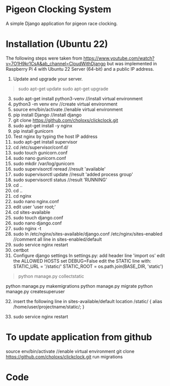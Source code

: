 # Pigeon Clocking System
A simple Django application for pigeon race clocking.


# Installation (Ubuntu 22)
The following steps were taken from https://www.youtube.com/watch?v=7O1H9kr1CsA&ab_channel=CloudWithDjango but was implemented in Raspberry Pi 4 with Ubuntu 22 Server (64-bit) and a public IP address.
1. Update and upgrade your server.
>sudo apt-get update
>sudo apt-get upgrade
3. sudo apt-get install python3-venv //install virtual environment
4. python3 -m venv env //create virtual environment
5. source env/bin/activate //enable virtual environment
6. pip install Django //install django
7. git clone https://github.com/choloxs/clickclock.git
8. sudo apt-get install -y nginx
9. pip install gunicorn
10. Test nginx by typing the host IP address
11. sudo apt-get install supervisor
12. cd /etc/supervisor/conf.d/
13. sudo touch gunicorn.conf
14. sudo nano gunicorn.conf
15. sudo mkdir /var/log/gunicorn
16. sudo supervisorctl reread //result 'available'
17. sudo supervisorctl update //result 'added process group'
18. sudo supervisorctl status //result 'RUNNING'
19. cd ..
20. cd ..
21. cd nginx
22. sudo nano nginx.conf
23. edit user 'user root;'
24. cd sites-available
25. sudo touch django.conf
26. sudo nano django.conf
27. sudo nginx -t
28. sudo ln /etc/nginx/sites-available/django.conf /etc/nginx/sites-enabled //comment all line in sites-enabled/default
29. sudo service nginx restart
30. certbot
31. Configure django settings
In settings.py:
add header line 'import os'
edit the ALLOWED HOSTS
set DEBUG=False
edit the STATIC line with:
STATIC_URL = '/static/'
STATIC_ROOT = os.path.join(BASE_DIR, 'static')

    
> python manage.py collectstatic

python manage.py makemigrations
python manage.py migrate
python manage.py createsuperuser

32. insert the following line in sites-available/default
    location /static/ {
        alias /home/user/projectname/static/;
    }

34. sudo service nginx restart

# To update application from github
source env/bin/activate //enable virtual environment
git clone https://github.com/choloxs/clickclock.git
run migrations

#       Code